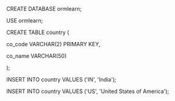 
CREATE DATABASE ormlearn;

USE ormlearn;

CREATE TABLE country (

  co_code VARCHAR(2) PRIMARY KEY,
  
  co_name VARCHAR(50)
  
);

INSERT INTO country VALUES ('IN', 'India');

INSERT INTO country VALUES ('US', 'United States of America');
